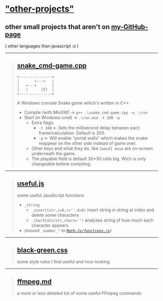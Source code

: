 
# ["other-projects"](https://github.com/MAZ01001/other-projects)

## other small projects that aren't on [my-GitHub-page](https://maz01001.github.io)

( other languages than javascript :o )

----
>
> ## [snake_cmd-game.cpp](https://github.com/MAZ01001/other-projects/blob/main/snake_cmd-game.cpp)
>
>     +---------------+
>     |       +--->   |
>     |   +---+       |
>     |   |      [F]  |
>     +---------------+
>
> A Windows console Snake game which's written in C++
>
> + Compile (with MinGW) → `g++ .\snake_cmd-game.cpp -o .\run`
> + Start (in Windows-cmd) → `.\run.exe -t 200 -p`
>   + Extra flags:
>     + `-t 100` ← Sets the millisecond delay between each frame/calculation. Default is 200.
>     + `-p` ← Will enable "portal walls" which makes the snake reappear on the other side instead of game over.
>   + Other keys and what they do, like `[wasd] move` are on-screen underneath the game.
>   + The playable field is default 30*30 cells big. Wich is only changeable before compiling.
>
----
>
> ## [useful.js](https://github.com/MAZ01001/other-projects/blob/main/useful.cpp)
>
> some useful JavaScript functions
>
> + `_string`
>   + `_insert(str,i=0,r='',d=0)` insert string in string at index and delete some characters
>   + `_charStats(str,chars='')` analyses string of how much each character appears
> + _(moved `_number_*` to [`Math-Js/functions.js`](https://github.com/MAZ01001/Math-Js/blob/main/functions.js))_
>
----
>
> ## [black-green.css](https://github.com/MAZ01001/other-projects/blob/main/black-green.css)
>
> some style rules I find useful and nice-looking
>
----
>
> ## [ffmpeg.md](https://github.com/MAZ01001/other-projects/blob/main/ffmpeg.md)
>
> a more or less detailed list of some useful FFmpeg commands
>
